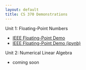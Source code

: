 ```yaml
---
layout: default
title: CS 370 Demonstrations
---
```


Unit 1: Floating-Point Numbers
- [IEEE Floating-Point Demo](https://jorchard.github.io/floating-point/IEEE_FP_standard.html)
- [IEEE Floating-Point Demo (ipynb)](https://jorchard.github.io/floating-point/IEEE_FP_standard.ipynb)

Unit 2: Numerical Linear Algebra
- coming soon
